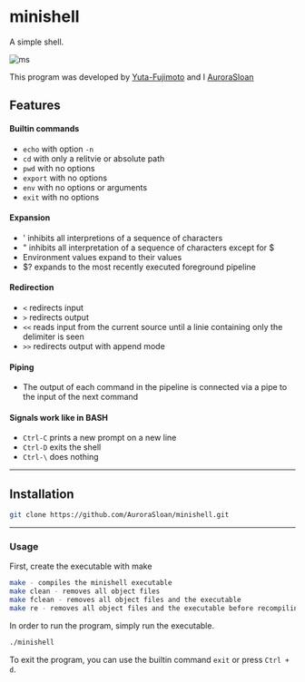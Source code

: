# minishell

A simple shell.

![ms](https://media.giphy.com/media/f4PcFV1xiVnNUp17jM/giphy.gif)

This program was developed by [Yuta-Fujimoto](https://github.com/yuta-fujimoto) and I [AuroraSloan](https://github.com/AuroraSloan)

## Features
#### Builtin commands
- ``echo`` with option `-n`
- ``cd`` with only a relitvie or absolute path
- ``pwd`` with no options
- ``export`` with no options
- ``env`` with no options or arguments
- ``exit`` with no options
#### Expansion
- ' inhibits all interpretions of a sequence of characters
- " inhibits all interpretation of a sequence of characters except for $
- Environment values expand to their values
- $? expands to the most recently executed foreground pipeline
#### Redirection
- ``<`` redirects input
- ``>`` redirects output
- ``<<`` reads input from the current source until a linie containing only the delimiter is seen
- ``>>`` redirects output with append mode
#### Piping
- The output of each command in the pipeline is connected via a pipe to the input of the next command
#### Signals work like in BASH
- ``Ctrl-C`` prints a new prompt on a new line
- ``Ctrl-D`` exits the shell
- ``Ctrl-\`` does nothing

----
## Installation
```bash
git clone https://github.com/AuroraSloan/minishell.git
```
----
### Usage
First, create the executable with make
```bash
make - compiles the minishell executable
make clean - removes all object files
make fclean - removes all object files and the executable
make re - removes all object files and the executable before recompiling the program
```
In order to run the program, simply run the executable.
```bash
./minishell
```
To exit the program, you can use the builtin command ``exit`` or press ``Ctrl + d``.
